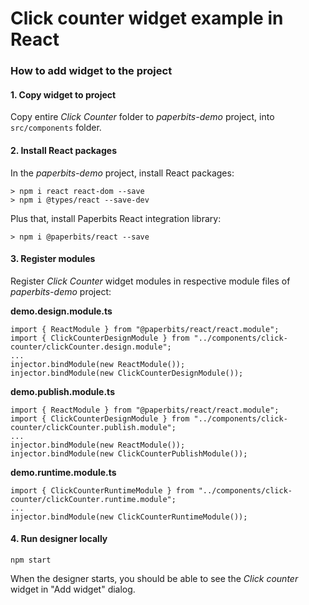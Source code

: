 # Click counter widget example in React

### How to add widget to the project

#### 1. Copy widget to project
Copy entire *Click Counter* folder to *paperbits-demo* project, into `src/components` folder.

#### 2. Install React packages
In the *paperbits-demo* project, install React packages:
```
> npm i react react-dom --save
> npm i @types/react --save-dev
```
Plus that, install Paperbits React integration library:
```
> npm i @paperbits/react --save
```

#### 3. Register modules
Register *Click Counter* widget modules in respective module files of *paperbits-demo* project:

**demo.design.module.ts**

```
import { ReactModule } from "@paperbits/react/react.module";
import { ClickCounterDesignModule } from "../components/click-counter/clickCounter.design.module";
...
injector.bindModule(new ReactModule());
injector.bindModule(new ClickCounterDesignModule());
```

**demo.publish.module.ts**
```
import { ReactModule } from "@paperbits/react/react.module";
import { ClickCounterDesignModule } from "../components/click-counter/clickCounter.publish.module";
...
injector.bindModule(new ReactModule());
injector.bindModule(new ClickCounterPublishModule());
```

**demo.runtime.module.ts**
```
import { ClickCounterRuntimeModule } from "../components/click-counter/clickCounter.runtime.module";
...
injector.bindModule(new ClickCounterRuntimeModule());
```

#### 4. Run designer locally
```
npm start
```

When the designer starts, you should be able to see the *Click counter* widget in "Add widget" dialog.
